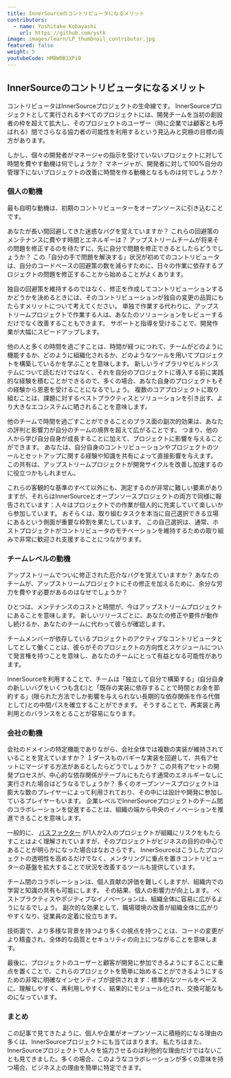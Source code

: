 ```yaml
---
title: InnerSourceのコントリビュータになるメリット
contributors:
  - name: Yoshitake Kobayashi
    url: https://github.com/ystk
image: images/learn/LP_thumbnail_contributor.jpg
featured: false
weight: 5
youtubeCode: HMBW0B1XPi0
---
```

<div class="sect1">
<h2 id="_innersourceのコントリビュータになるメリット">InnerSourceのコントリビュータになるメリット</h2>
<div class="sectionbody">
<div class="paragraph">
<p>コントリビュータはInnerSourceプロジェクトの生命線です。
InnerSourceプロジェクトとして実行されるすべてのプロジェクトには、開発チームを当初の創設者の枠を超えて拡大し、そのプロジェクトのユーザー（時に企業では顧客とも呼ばれる）間でさらなる協力者の可能性を利用するという見込みと究極の目標の両方があります。</p>
</div>
<div class="paragraph">
<p>しかし、個々の開発者がマネージャの指示を受けていないプロジェクトに対して時間を費やす動機は何でしょうか？
マネージャが、開発者に対して100%自分の管理下にないプロジェクトの改善に時間を作る動機となるものは何でしょうか？</p>
</div>
<div class="sect2">
<h3 id="_個人の動機">個人の動機</h3>
<div class="paragraph">
<p>最も自明な動機は、初期のコントリビューターをオープンソースに引き込むことです。</p>
</div>
<div class="paragraph">
<p>あなたが長い間回避してきた迷惑なバグを覚えていますか？
これらの回避策のメンテナンスに費やす時間とエネルギーは？
アップストリームチームが将来その問題を修正するのを待たずに、先に自分で問題を修正できるとしたらどうでしょうか？
この「自分の手で問題を解決する」状況が初めてのコントリビュータは、自分のコードベースの回避策の数を減らすために、日々の作業に依存するプロジェクトの問題を修正することから始めることがよくあります。</p>
</div>
<div class="paragraph">
<p>独自の回避策を維持するのではなく、修正を作成してコントリビューションするかどうかを決めるときには、そのコントリビューションが独自の変更の品質にもたらすメリットについて考えてください。
単独で作業する代わりに、アップストリームプロジェクトで作業する人は、あなたのソリューションをレビューするだけでなく改善することもできます。
サポートと指導を受けることで、開発作業が大幅にスピードアップします。</p>
</div>
<div class="paragraph">
<p>他の人と多くの時間を過ごすことは、時間が経つにつれて、チームがどのように機能するか、どのように組織化されるか、どのようなツールを用いてプロジェクトを構築しているかを学ぶことを意味します。
新しいライブラリやビルドシステムについて読むだけではなく、それを自分のプロジェクトに導入する前に実践的な経験を積むことができるので、多くの場合、あなた自身のプロジェクトもその経験から恩恵を受けることになるでしょう。
複数のコアプロジェクトに取り組むことは、課題に対するベストプラクティスとソリューションを引き出す、より大きなエコシステムに晒されることを意味します。</p>
</div>
<div class="paragraph">
<p>他のチームで時間を過ごすことができることのプラス面の副次的効果は、あなたの評判と影響力が自分のチームの境界を超えて広がることです。
つまり、他の人から学び自分自身が成長することに加えて、プロジェクトに影響を与えることができます。
あなたは、自分自身のコントリビューションやプロジェクトのツールとセットアップに関する経験や知識を共有によって直接影響を与えます。
この共有は、アップストリームプロジェクトが開発サイクルを改善し加速するのに役立つかもしれません。</p>
</div>
<div class="paragraph">
<p>これらの客観的な基準のすべて以外にも、測定するのが非常に難しい要素がありますが、それらはInnerSourceとオープンソースプロジェクトの両方で同様に報告されています：人々はプロジェクトでの作業が個人的に充実していて楽しいから参加しています。
おそらくは、取り組むタスクを本当に自己選択できる立場にあるという側面が重要な枠割を果たしています。
この自己選択は、通常、ホストプロジェクトがコントリビュータのモチベーションを維持するための取り組みで非常に歓迎され支援することにつながります。</p>
</div>
</div>
<div class="sect2">
<h3 id="_チームレベルの動機">チームレベルの動機</h3>
<div class="paragraph">
<p>アップストリームでついに修正された厄介なバグを覚えていますか？
あなたのチームが、アップストリームプロジェクトにその修正を加えるために、余分な労力を費やす必要があるのはなぜでしょうか？</p>
</div>
<div class="paragraph">
<p>ひとつは、メンテナンスのコストと時間が、今はアップストリームプロジェクトにあることを意味します。
新しいリリースごとに、あなたの修正や要件が動作し続けるか、あなたのチームに代わって彼らが確認します。</p>
</div>
<div class="paragraph">
<p>チームメンバーが依存しているプロジェクトのアクティブなコントリビュータとしてとして働くことは、彼らがそのプロジェクトの方向性とスケジュールについて発言権を持つことを意味し、あなたのチームにとって有益となる可能性があります。</p>
</div>
<div class="paragraph">
<p>InnerSourceを利用することで、チームは「独立して自分で構築する」(自分自身の新しいバグをいくつも含む)と「既存の実装に依存することで時間とお金を節約する」(限られた方法でしか影響を与えられない長期的な依存関係を作る代償として)との中間パスを確立することができます。
そうすることで、再実装と再利用とのバランスをとることが容易になります。</p>
</div>
</div>
<div class="sect2">
<h3 id="_会社の動機">会社の動機</h3>
<div class="paragraph">
<p>会社のドメインの特定機能でありながら、会社全体では複数の実装が維持されていることを覚えていますか？
１ダースものバギーな実装を回避して、共有アセットにマージする方法があるとしたらどうでしょうか？
この共有アセットの開発プロセスが、中心的な依存関係がテーブルにもたらす通常のエネルギーなしに実行された場合はどうなるでしょうか？
多くのオープンソースプロジェクトは膨大な数のプレイヤーによって利用されており、その中には設計や開発に参加しているプレイヤーもいます。
企業レベルでInnerSourceプロジェクトのチーム間のコラボレーションを促進することは、組織の端から中央のイノベーションを推進できることを意味します。</p>
</div>
<div class="paragraph">
<p>一般的に、 <a href="https://en.wikipedia.org/wiki/Bus_factor">バスファクター</a> が1人か2人のプロジェクトが組織にリスクをもたらすことはよく理解されていますが、そのプロジェクトがビジネスの目的の中心であることが明らかになった場合はなおさらです。
InnerSourceはこうしたプロジェクトの透明性を高めるだけでなく、メンタリングに重点を置きコントリビューターの基盤を拡大することで状況を改善するツールも提供しています。</p>
</div>
<div class="paragraph">
<p>チーム間のコラボレーションは、個人貢献の評価を難しくしますが、組織内での学習と知識の共有も可能にします。
その結果、個人の影響力が向上します。
ベストプラクティスやポジティブなイノベーションは、組織全体に容易に広がるようになるでしょう。
副次的な効果として、職場環境の改善が組織全体に広がりやすくなり、従業員の定着に役立ちます。</p>
</div>
<div class="paragraph">
<p>技術面で、より多様な背景を持つより多くの視点を持つことは、コードの変更がより精査され、全体的な品質とセキュリティの向上につながることを意味します。</p>
</div>
<div class="paragraph">
<p>最後に、プロジェクトのユーザーと顧客が開発に参加できるようにすることに重点を置くことで、これらのプロジェクトを簡単に始めることができるようにするための非常に明確なインセンティブが提供されます：標準的なツールをベースに、理解しやすく、再利用しやすく、結果的にモジュール化され、交換可能なものになっています。</p>
</div>
</div>
<div class="sect2">
<h3 id="_まとめ">まとめ</h3>
<div class="paragraph">
<p>この記事で見てきたように、個人や企業がオープンソースに積極的になる理由の多くは、InnerSourceプロジェクトにも当てはまります。
私たちはまた、InnerSourceプロジェクトで人々を協力させるのは利他的な理由だけではないことも見てきました。多くの場合、このようなコラボレーションが多くの意味を持つ場合、ビジネス上の理由を簡単に特定できます。</p>
</div>
</div>
</div>
</div>
<!--- This file autogenerated from https://github.com/InnerSourceCommons/InnerSourceLearningPath/blob/master/scripts/generate_new_site_learning_path_markdown.js -->